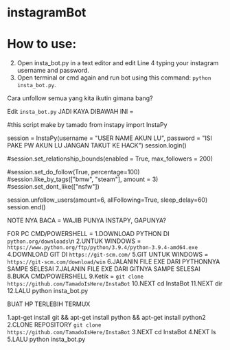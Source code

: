 # instagramBot

# How to use:
2. Open insta_bot.py in a text editor and edit Line 4 typing your instagram username and password.
3. Open terminal or cmd again and run bot using this command: ```python insta_bot.py```.


Cara unfollow semua yang kita ikutin gimana bang?

Edit ```insta_bot.py``` 
JADI KAYA DIBAWAH INI =

#this script make by tamado
from instapy import InstaPy

session = InstaPy(username = "USER NAME AKUN LU", password = "ISI PAKE PW AKUN LU JANGAN TAKUT KE HACK")
session.login()

#session.set_relationship_bounds(enabled = True, max_followers = 200)

#session.set_do_follow(True, percentage=100)
#session.like_by_tags(["bmw", "steam"], amount = 3)
#session.set_dont_like(["nsfw"])

session.unfollow_users(amount=6, allFollowing=True, sleep_delay=60)
session.end()



NOTE NYA BACA = WAJIB PUNYA INSTAPY, GAPUNYA?

FOR PC CMD/POWERSHELL =
1.DOWNLOAD PYTHON DI ```python.org/downloads```\n
2.UNTUK WINDOWS =   ```https://www.python.org/ftp/python/3.9.4/python-3.9.4-amd64.exe```
4.DOWNLOAD GIT DI ```https://git-scm.com/```
5.GIT UNTUK WINDOWS = ```https://git-scm.com/download/win```
6.JALANIN FILE EXE DARI PYTHONNYA SAMPE SELESAI
7.JALANIN FILE EXE DARI GITNYA SAMPE SELESAI
8.BUKA CMD/POWERSHELL
9.Ketik = ```git clone https://github.com/TamadoIsHere/InstaBot```
10.NEXT cd InstaBot
11.NEXT dir
12.LALU python insta_bot.py






BUAT HP
TERLEBIH TERMUX

1.apt-get install git && apt-get install python && apt-get install python2
2.CLONE REPOSITORY ```git clone https://github.com/TamadoIsHere/InstaBot```
3.NEXT cd InstaBot
4.NEXT ls
5.LALU python insta_bot.py

